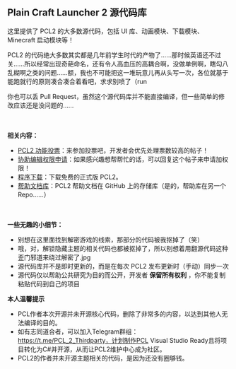 ## Plain Craft Launcher 2 源代码库

这里提供了 PCL2 的大多数源代码，包括 UI 库、动画模块、下载模块、Minecraft 启动模块等！

PCL2 的代码绝大多数其实都是几年前学生时代的产物了……那时候英语还不过关……所以经常出现奇葩命名，还有令人高血压的高耦合啊，没做单例啊，瞎勾八乱糊啊之类的问题……额，我也不可能把这一堆玩意儿再从头写一次，各位就基于能跑就行的原则凑合凑合着看吧，求求别喷了（run

你也可以丢 Pull Request，虽然这个源代码库并不能直接编译，但一些简单的修改应该还是没问题的……

　

**相关内容：**
- [PCL2 功能投票](https://github.com/Hex-Dragon/PCL2/discussions/2)：来参加投票吧，开发者会优先处理票数较高的帖子！
- [协助编辑权限申请](https://github.com/Hex-Dragon/PCL2/discussions/63)：如果感兴趣想帮帮忙的话，可以回复这个帖子来申请加权限！
- [程序下载](https://afdian.net/p/0164034c016c11ebafcb52540025c377)：下载免费的正式版 PCL2。
- [帮助文档库](https://github.com/LTCatt/PCL2Help)：PCL2 帮助文档在 GitHub 上的存储库（是的，帮助库在另一个 Repo……）

　

**一些无趣的小细节：**
- 别想在这里面找到解密游戏的线索，那部分的代码被我抠掉了（笑）
- 哦，对，解锁隐藏主题的相关代码也都被抠掉了，所以别想着用翻源代码这种歪门邪道来绕过解密了.jpg
- 源代码库并不是即时更新的，而是在每次 PCL2 发布更新时（手动）同步一次
- 源代码仅以帮助公共研究为目的而公开，开发者 **保留所有权利** ，你不能复制粘贴代码到自己的项目



**本人温馨提示**
- PCL作者本次开源并未开源核心代码，删除了非常多的内容，以达到其他人无法编译的目的。
- 如有志同道合者，可以加入Telegram群组： https://t.me/PCL_2_Thirdparty，计划制作PCL Visual Studio Ready且将项目转化为C#并开源，从而让PCL2维护中心成为社区。
- PCL2的作者并未开源主题相关的代码，是因为还没有圈够钱。
